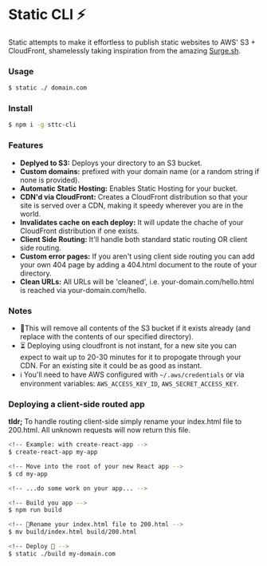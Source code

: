 # Static CLI ⚡

Static attempts to make it effortless to publish static websites to AWS' S3 + CloudFront, shamelessly taking inspiration from the amazing [Surge.sh](surge.sh).

### Usage

```sh
$ static ./ domain.com
```

### Install

```sh
$ npm i -g sttc-cli
```

### Features

* **Deplyed to S3:** Deploys your directory to an S3 bucket.
* **Custom domains:** prefixed with your domain name (or a random string if none is provided).
* **Automatic Static Hosting:** Enables Static Hosting for your bucket.
* **CDN'd via CloudFront:** Creates a CloudFront distribution so that your site is served over a CDN, making it speedy wherever you are in the world.
* **Invalidates cache on each deploy:** It will update the chache of your CloudFront distribution if one exists.
* **Client Side Routing:** It'll handle both standard static routing OR client side routing.
* **Custom error pages:** If you aren't using client side routing you can add your own 404 page by adding a 404.html document to the route of your directory.
* **Clean URLs:** All URLs will be 'cleaned', i.e. your-domain.com/hello.html is reached via your-domain.com/hello.

### Notes

* 🚨This will remove all contents of the S3 bucket if it exists already (and replace with the contents of our specified directory).
* ⏳ Deploying using cloudfront is not instant, for a new site you can expect to wait up to 20-30 minutes for it to propogate through your CDN. For an existing site it could be as good as instant.
* ℹ️ You'll need to have AWS configured with `~/.aws/credentials` or via environment variables: `AWS_ACCESS_KEY_ID`, `AWS_SECRET_ACCESS_KEY`.

### Deploying a client-side routed app

**tldr;** To handle routing client-side simply rename your index.html file to 200.html. All unknown requests will now return this file.

```sh
<!-- Example: with create-react-app -->
$ create-react-app my-app

<!-- Move into the root of your new React app -->
$ cd my-app

<!-- ...do some work on your app... -->

<!-- Build you app -->
$ npm run build

<!-- 🔑Rename your index.html file to 200.html -->
$ mv build/index.html build/200.html

<!-- Deploy 🚀 -->
$ static ./build my-domain.com
```

